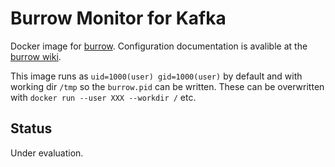 # Burrow Monitor for Kafka

Docker image for [burrow](https://github.com/linkedin/Burrow/). Configuration documentation is avalible at the [burrow wiki](https://github.com/linkedin/Burrow/wiki/Configuration).

This image runs as `uid=1000(user) gid=1000(user)` by default and with working dir `/tmp` so the `burrow.pid` can be written. These can be overwritten with `docker run --user XXX --workdir /` etc.

## Status

Under evaluation.
